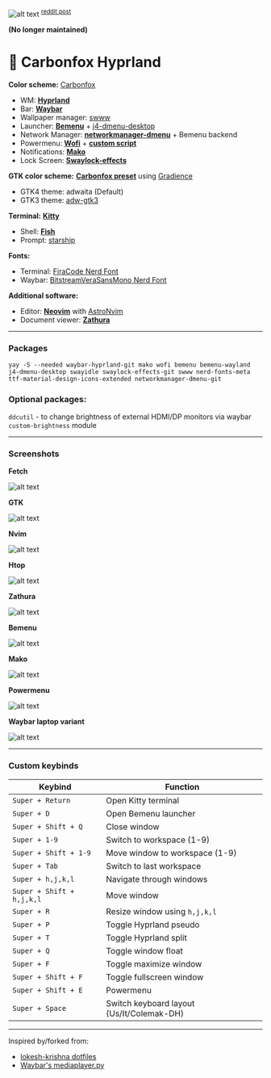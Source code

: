 ![alt text](https://github.com/Zerodya/dotfiles/raw/main/Carbonfox%20Hyprland/screenshots/clean.png)
<sup>[reddit post](https://www.reddit.com/r/unixporn/comments/116dr1x/hyprland_carbonfox_needs_more_love/)</sup>

**(No longer maintained)**
# 🌃 Carbonfox Hyprland

**Color scheme:** [Carbonfox](https://github.com/EdenEast/nightfox.nvim#carbonfox)
- WM: [**Hyprland**](https://github.com/Zerodya/dotfiles/tree/main/Carbonfox%20Hyprland/.config/hypr)
- Bar: [**Waybar**](https://github.com/Zerodya/dotfiles/tree/main/Carbonfox%20Hyprland/.config/waybar)
- Wallpaper manager: [swww](https://github.com/Horus645/swww)
- Launcher: [**Bemenu**](https://github.com/Zerodya/dotfiles/tree/main/Carbonfox%20Hyprland/.config/bemenu) + [j4-dmenu-desktop](https://github.com/enkore/j4-dmenu-desktop)
- Network Manager: [**networkmanager-dmenu**](https://github.com/Zerodya/dotfiles/tree/main/Carbonfox%20Hyprland/.config/networkmanager-dmenu) + Bemenu backend
- Powermenu: [**Wofi**](https://github.com/Zerodya/dotfiles/tree/main/Carbonfox%20Hyprland/.config/wofi) + [**custom script**](https://github.com/Zerodya/dotfiles/blob/main/Carbonfox%20Hyprland/scripts/wofi-power-menu)
- Notifications: [**Mako**](https://github.com/Zerodya/dotfiles/tree/main/Carbonfox%20Hyprland/.config/mako/carbonfox)
- Lock Screen: [**Swaylock-effects**](https://github.com/Zerodya/dotfiles/blob/main/Carbonfox%20Hyprland/.config/swaylock/config)

**GTK color scheme:** [**Carbonfox preset**](https://github.com/Zerodya/dotfiles/blob/main/Carbonfox%20Hyprland/.config/presets/user/carbonfox.json) using [Gradience](https://github.com/GradienceTeam/Gradience)
- GTK4 theme: adwaita (Default)
- GTK3 theme: [adw-gtk3](https://github.com/lassekongo83/adw-gtk3)

**Terminal:** [**Kitty**](https://github.com/Zerodya/dotfiles/tree/main/Carbonfox%20Hyprland/.config/kitty/carbonfox)
- Shell: [**Fish**](https://github.com/Zerodya/dotfiles/tree/main/Carbonfox%20Hyprland/.config/fish)
- Prompt: [starship](https://starship.rs/)

**Fonts:**
- Terminal: [FiraCode Nerd Font](https://github.com/ryanoasis/nerd-fonts/tree/master/patched-fonts/FiraCode)
- Waybar: [BitstreamVeraSansMono Nerd Font](https://github.com/ryanoasis/nerd-fonts/tree/master/patched-fonts/BitstreamVeraSansMono)

**Additional software:**
- Editor: [**Neovim**](https://github.com/Zerodya/dotfiles/blob/main/Carbonfox%20Hyprland/.config/nvim/lua/user/init.lua) with [AstroNvim](https://github.com/AstroNvim/AstroNvim)
- Document viewer: [**Zathura**](https://github.com/Zerodya/dotfiles/tree/main/Carbonfox%20Hyprland/.config/zathura)

***
### Packages
```
yay -S --needed waybar-hyprland-git mako wofi bemenu bemenu-wayland j4-dmenu-desktop swayidle swaylock-effects-git swww nerd-fonts-meta ttf-material-design-icons-extended networkmanager-dmenu-git
```
### Optional packages:
`ddcutil` - to change brightness of external HDMI/DP monitors via waybar `custom-brightness` module

***
### Screenshots

**Fetch**

![alt text](https://github.com/Zerodya/dotfiles/raw/main/Carbonfox%20Hyprland/screenshots/fetch.png)


**GTK**

![alt text](https://github.com/Zerodya/dotfiles/raw/main/Carbonfox%20Hyprland/screenshots/gtk.png)


**Nvim**

![alt text](https://github.com/Zerodya/dotfiles/raw/main/Carbonfox%20Hyprland/screenshots/nvim.png)


**Htop**

![alt text](https://github.com/Zerodya/dotfiles/raw/main/Carbonfox%20Hyprland/screenshots/htop.png)


**Zathura**

![alt text](https://github.com/Zerodya/dotfiles/raw/main/Carbonfox%20Hyprland/screenshots/zathura.png)


**Bemenu**

![alt text](https://github.com/Zerodya/dotfiles/raw/main/Carbonfox%20Hyprland/screenshots/bemenu.png)


**Mako**

![alt text](https://github.com/Zerodya/dotfiles/raw/main/Carbonfox%20Hyprland/screenshots/mako.png)


**Powermenu**

![alt text](https://github.com/Zerodya/dotfiles/raw/main/Carbonfox%20Hyprland/screenshots/powermenu.png)


**Waybar laptop variant**

![alt text](https://github.com/Zerodya/dotfiles/raw/main/Carbonfox%20Hyprland/screenshots/waybar_laptop.png)

***
### Custom keybinds

| Keybind | Function |
| --- | --- |
| `Super + Return` | Open Kitty terminal |
| `Super + D` | Open Bemenu launcher |
| `Super + Shift + Q` | Close window |
| `Super + 1-9` | Switch to workspace (1-9) |
| `Super + Shift + 1-9` | Move window to workspace (1-9) |
| `Super + Tab` | Switch to last workspace |
| `Super + h,j,k,l` | Navigate through windows |
| `Super + Shift + h,j,k,l` | Move window |
| `Super + R` | Resize window using `h,j,k,l` |
| `Super + P` | Toggle Hyprland pseudo |
| `Super + T` | Toggle Hyprland split |
| `Super + Q` | Toggle window float |
| `Super + F` | Toggle maximize window |
| `Super + Shift + F` | Toggle fullscreen window |
| `Super + Shift + E` | Powermenu |
| `Super + Space` | Switch keyboard layout (Us/It/Colemak-DH) |

***
Inspired by/forked from:
- [lokesh-krishna dotfiles](https://github.com/lokesh-krishna/dotfiles/tree/main/catppuccin)
- [Waybar's mediaplayer.py](https://github.com/Alexays/Waybar/blob/master/resources/custom_modules/mediaplayer.py)
